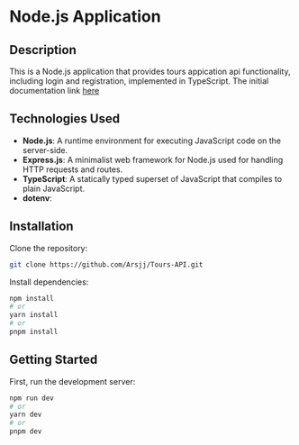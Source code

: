 # Node.js Application

## Description

This is a Node.js application that provides tours appication api functionality, including login and registration, implemented in TypeScript.
The initial documentation link 
[here](https://documenter.getpostman.com/view/20882618/2sA3Qy69VP#06a7f752-ec03-468a-bdce-ff72a2e0fdfe)


## Technologies Used

- **Node.js**: A runtime environment for executing JavaScript code on the server-side.
- **Express.js**: A minimalist web framework for Node.js used for handling HTTP requests and routes.
- **TypeScript**: A statically typed superset of JavaScript that compiles to plain JavaScript.
- **dotenv**: 

## Installation

Clone the repository:

```bash
git clone https://github.com/Arsjj/Tours-API.git
```

Install dependencies:

```bash
npm install
# or
yarn install
# or
pnpm install
```

## Getting Started

First, run the development server:

```bash
npm run dev
# or
yarn dev
# or
pnpm dev
```
   

